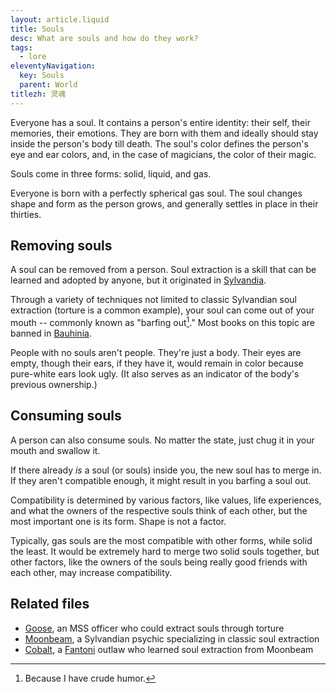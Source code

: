 ```yaml
---
layout: article.liquid
title: Souls
desc: What are souls and how do they work?
tags:
  - lore
eleventyNavigation:
  key: Souls
  parent: World
titlezh: 灵魂
---
```


Everyone has a soul. It contains a person's entire identity: their self, their memories, their emotions. They are born with them and ideally should stay inside the person's body till death. The soul's color defines the person's eye and ear colors, and, in the case of magicians, the color of their magic.

Souls come in three forms: solid, liquid, and gas.

Everyone is born with a perfectly spherical gas soul. The soul changes shape and form as the person grows, and generally settles in place in their thirties.

## Removing souls

A soul can be removed from a person. Soul extraction is a skill that can be learned and adopted by anyone, but it originated in [Sylvandia](/world/sylvandia/).

Through a variety of techniques not limited to classic Sylvandian soul extraction (torture is a common example), your soul can come out of your mouth -- commonly known as "barfing out[^1]." Most books on this topic are banned in [Bauhinia](/world/bauhinia/).

[^1]: Because I have crude humor.

People with no souls aren't people. They're just a body. Their eyes are empty, though their ears, if they have it, would remain in color because pure-white ears look ugly. (It also serves as an indicator of the body's previous ownership.)

## Consuming souls

A person can also consume souls. No matter the state, just chug it in your mouth and swallow it.

If there already *is* a soul (or souls) inside you, the new soul has to merge in. If they aren't compatible enough, it might result in you barfing a soul out.

Compatibility is determined by various factors, like values, life experiences, and what the owners of the respective souls think of each other, but the most important one is its form. Shape is not a factor.

Typically, gas souls are the most compatible with other forms, while solid the least. It would be extremely hard to merge two solid souls together, but other factors, like the owners of the souls being really good friends with each other, may increase compatibility.

## Related files

- [Goose](/characters/goose/), an MSS officer who could extract souls through torture
- [Moonbeam](/characters/moonbeam/), a Sylvandian psychic specializing in classic soul extraction
- [Cobalt](/characters/cobalt/), a [Fantoni](/world/fanton/) outlaw who learned soul extraction from Moonbeam
